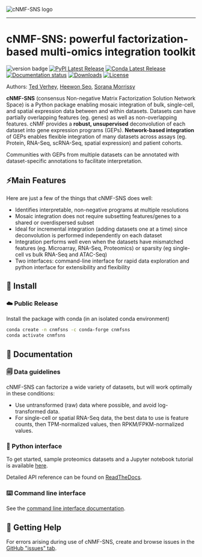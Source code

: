 
![cNMF-SNS logo](logo.png)

-----------------

# cNMF-SNS: powerful factorization-based multi-omics integration toolkit

![version badge](https://img.shields.io/badge/version-1.7.4-blue)
[![PyPI Latest Release](https://img.shields.io/pypi/v/cnmfsns.svg)](https://pypi.org/project/cnmfsns/)
[![Conda Latest Release](https://img.shields.io/conda/vn/conda-forge/cnmfsns)](https://anaconda.org/conda-forge/cnmfsns/)
[![Documentation status](https://readthedocs.org/projects/cnmf-sns/badge/?version=latest&style=flat)]()
[![Downloads](https://static.pepy.tech/badge/cnmfsns)](https://pepy.tech/project/cnmfsns)
[![License](https://img.shields.io/pypi/l/cnmfsns.svg)](https://github.com/MorrissyLab/cNMF-SNS/blob/main/LICENSE)

Authors: [Ted Verhey](https://github.com/verheytb), [Heewon Seo](https://github.com/lootpiz), [Sorana Morrissy](https://github.com/ancasorana)

**cNMF-SNS** (consensus Non-negative Matrix Factorization Solution Network Space) is a Python package enabling mosaic integration of bulk, single-cell, and
spatial expression data between and within datasets. Datasets can have partially overlapping features (eg. genes) as well as non-overlapping features. cNMF provides a **robust, 
unsupervised** deconvolution of each dataset into gene expression programs (GEPs).
**Network-based integration** of GEPs enables flexible integration of many datasets
across assays (eg. Protein, RNA-Seq, scRNA-Seq, spatial expression) and patient cohorts.

Communities with GEPs from multiple datasets can be annotated with dataset-specific
annotations to facilitate interpretation.

## ⚡Main Features

Here are just a few of the things that cNMF-SNS does well:

- Identifies interpretable, non-negative programs at multiple resolutions
- Mosaic integration does not require subsetting features/genes to
  a shared or overdispersed subset
- Ideal for incremental integration (adding datasets one at a time) since
  deconvolution is performed independently on each dataset
- Integration performs well even when the datasets have mismatched features
  (eg. Microarray, RNA-Seq, Proteomics) or sparsity (eg single-cell vs bulk RNA-Seq and ATAC-Seq)
- Two interfaces: command-line interface for rapid data exploration and python
  interface for extensibility and flexibility

## 🔧 Install

### ☁️ Public Release

Install the package with conda (in an isolated conda environment)
```bash
conda create -n cnmfsns -c conda-forge cnmfsns
conda activate cnmfsns
```

## 📖 Documentation

### 🗐 Data guidelines

cNMF-SNS can factorize a wide variety of datasets, but will work optimally in these conditions:
  - Use untransformed (raw) data where possible, and avoid log-transformed data.
  - For single-cell or spatial RNA-Seq data, the best data to use is feature counts, then TPM-normalized values, then RPKM/FPKM-normalized values.

### 📓 Python interface

To get started, sample proteomics datasets and a Jupyter notebook tutorial is available [here](/tutorial/tutorial.ipynb).

Detailed API reference can be found on [ReadTheDocs](https://cnmf-sns.readthedocs.io/).


### ⌨️ Command line interface

See the [command line interface documentation](/CLI.md).

## 💭 Getting Help

For errors arising during use of cNMF-SNS, create and browse issues in the [GitHub "issues" tab](https://github.com/MorrissyLab/cNMF-SNS/issues).
